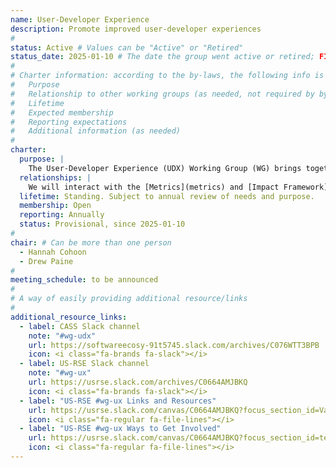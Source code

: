 ```yaml
---
name: User-Developer Experience
description: Promote improved user-developer experiences
#
status: Active # Values can be "Active" or "Retired"
status_date: 2025-01-10 # The date the group went active or retired; FIXME
#
# Charter information: according to the by-laws, the following info is expected:
#   Purpose
#   Relationship to other working groups (as needed, not required by by-laws)
#   Lifetime
#   Expected membership
#   Reporting expectations
#   Additional information (as needed)
#
charter:
  purpose: |
    The User-Developer Experience (UDX) Working Group (WG) brings together groups and individuals interested in science of scientific software development and use.  The UDX WG provides a forum for discussions on understanding and improving how users and developers interact with and experience scientific software. The UDX WG discussions focus on both the libraries and tools used while creating code as well as the software produced through those efforts. Topics include how documentation is presented and maintained; how applications are updated and installed; how code contributions from dispersed developers are managed and integrated; how tasks are arranged into workflows; how web, desktop, and command line interfaces are leveraged; how organizational policies are navigated, and beyond.
  relationships: |
    We will interact with the [Metrics](metrics) and [Impact Framework](impact-framework) WGs if we discover information that could inform efforts of these WGs or can ourselves benefit from their progress.
  lifetime: Standing. Subject to annual review of needs and purpose.
  membership: Open
  reporting: Annually
  status: Provisional, since 2025-01-10
#
chair: # Can be more than one person
  - Hannah Cohoon
  - Drew Paine
#
meeting_schedule: to be announced
#
# A way of easily providing additional resource/links
#
additional_resource_links:
  - label: CASS Slack channel
    note: "#wg-udx"
    url: https://softwareecosy-91t5745.slack.com/archives/C076WTT3BPB
    icon: <i class="fa-brands fa-slack"></i>
  - label: US-RSE Slack channel
    note: "#wg-ux"
    url: https://usrse.slack.com/archives/C0664AMJBKQ
    icon: <i class="fa-brands fa-slack"></i>
  - label: "US-RSE #wg-ux Links and Resources"
    url: https://usrse.slack.com/canvas/C0664AMJBKQ?focus_section_id=VaZ9CA1ONGa
    icon: <i class="fa-regular fa-file-lines"></i>
  - label: "US-RSE #wg-ux Ways to Get Involved"
    url: https://usrse.slack.com/canvas/C0664AMJBKQ?focus_section_id=temp:C:VaZ842fac9ea4954c8b84b1c4638
    icon: <i class="fa-regular fa-file-lines"></i>
---
```

